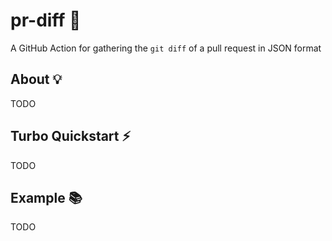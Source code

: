 # pr-diff 🧭

A GitHub Action for gathering the `git diff` of a pull request in JSON format

## About 💡

TODO

## Turbo Quickstart ⚡

TODO

## Example 📚

TODO
